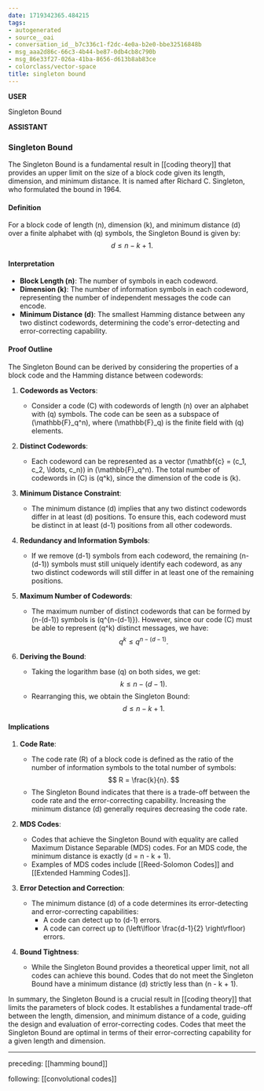 ```yaml
---
date: 1719342365.484215
tags:
- autogenerated
- source__oai
- conversation_id__b7c336c1-f2dc-4e0a-b2e0-bbe32516848b
- msg_aaa2d86c-66c3-4b44-be87-0db4cb8c790b
- msg_86e33f27-026a-41ba-8656-d613b8ab83ce
- colorclass/vector-space
title: singleton bound
---
```


**USER**

Singleton Bound


**ASSISTANT**

### Singleton Bound

The Singleton Bound is a fundamental result in [[coding theory]] that provides an upper limit on the size of a block code given its length, dimension, and minimum distance. It is named after Richard C. Singleton, who formulated the bound in 1964.

#### Definition

For a block code of length \(n\), dimension \(k\), and minimum distance \(d\) over a finite alphabet with \(q\) symbols, the Singleton Bound is given by:
$$ d \leq n - k + 1. $$

#### Interpretation

- **Block Length \(n\)**: The number of symbols in each codeword.
- **Dimension \(k\)**: The number of information symbols in each codeword, representing the number of independent messages the code can encode.
- **Minimum Distance \(d\)**: The smallest Hamming distance between any two distinct codewords, determining the code's error-detecting and error-correcting capability.

#### Proof Outline

The Singleton Bound can be derived by considering the properties of a block code and the Hamming distance between codewords:

1. **Codewords as Vectors**:
   - Consider a code \(C\) with codewords of length \(n\) over an alphabet with \(q\) symbols. The code can be seen as a subspace of \(\mathbb{F}_q^n\), where \(\mathbb{F}_q\) is the finite field with \(q\) elements.

2. **Distinct Codewords**:
   - Each codeword can be represented as a vector \(\mathbf{c} = (c_1, c_2, \ldots, c_n)\) in \(\mathbb{F}_q^n\). The total number of codewords in \(C\) is \(q^k\), since the dimension of the code is \(k\).

3. **Minimum Distance Constraint**:
   - The minimum distance \(d\) implies that any two distinct codewords differ in at least \(d\) positions. To ensure this, each codeword must be distinct in at least \(d-1\) positions from all other codewords.

4. **Redundancy and Information Symbols**:
   - If we remove \(d-1\) symbols from each codeword, the remaining \(n-(d-1)\) symbols must still uniquely identify each codeword, as any two distinct codewords will still differ in at least one of the remaining positions.

5. **Maximum Number of Codewords**:
   - The maximum number of distinct codewords that can be formed by \(n-(d-1)\) symbols is \(q^{n-(d-1)}\). However, since our code \(C\) must be able to represent \(q^k\) distinct messages, we have:
     $$ q^k \leq q^{n-(d-1)}. $$

6. **Deriving the Bound**:
   - Taking the logarithm base \(q\) on both sides, we get:
     $$ k \leq n - (d-1). $$
   - Rearranging this, we obtain the Singleton Bound:
     $$ d \leq n - k + 1. $$

#### Implications

1. **Code Rate**:
   - The code rate \(R\) of a block code is defined as the ratio of the number of information symbols to the total number of symbols:
     $$ R = \frac{k}{n}. $$
   - The Singleton Bound indicates that there is a trade-off between the code rate and the error-correcting capability. Increasing the minimum distance \(d\) generally requires decreasing the code rate.

2. **MDS Codes**:
   - Codes that achieve the Singleton Bound with equality are called Maximum Distance Separable (MDS) codes. For an MDS code, the minimum distance is exactly \(d = n - k + 1\).
   - Examples of MDS codes include [[Reed-Solomon Codes]] and [[Extended Hamming Codes]].

3. **Error Detection and Correction**:
   - The minimum distance \(d\) of a code determines its error-detecting and error-correcting capabilities:
     - A code can detect up to \(d-1\) errors.
     - A code can correct up to \(\left\lfloor \frac{d-1}{2} \right\rfloor\) errors.

4. **Bound Tightness**:
   - While the Singleton Bound provides a theoretical upper limit, not all codes can achieve this bound. Codes that do not meet the Singleton Bound have a minimum distance \(d\) strictly less than \(n - k + 1\).

In summary, the Singleton Bound is a crucial result in [[coding theory]] that limits the parameters of block codes. It establishes a fundamental trade-off between the length, dimension, and minimum distance of a code, guiding the design and evaluation of error-correcting codes. Codes that meet the Singleton Bound are optimal in terms of their error-correcting capability for a given length and dimension.


---

preceding: [[hamming bound]]  


following: [[convolutional codes]]